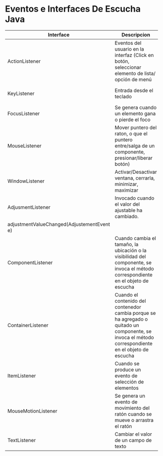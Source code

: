 # Eventos e Interfaces De Escucha Java

| **Interface** | **Descripcion** | **Metodos** |
| ------------- | ------------- |------------- |
| ActionListener | Eventos del usuario en la interfaz (Click en botón, seleccionar elemento de lista/ opción de menú | actionPerformed(ActionEvent e)  |
| KeyListener  | Entrada desde el teclado | keyPressed(KeyEvent e)<br> keyReleased(KeyEvent e) <br> keyTyped(KeyEvent e)|
| FocusListener | Se genera cuando un elemento gana o pierde el foco | focusGained(FocusEvent e) <br> focusLost(FocusEvent e) |
| MouseListener | Mover puntero del raton, o que el puntero entre/salga de un componente, presionar/liberar botón) | mouseClicked(MouseEvent e) <br> mouseEntered(MouseEvent e) <br >mouseExited(MouseEvent e) <br> mousePressed(MouseEvent e) <br >mouseReleased(MouseEvent e)|
| WindowListener | Activar/Desactivar ventana, cerrarla, minimizar, maximizar |windowActivated(WindowEvent) <br> windowClosed(WindowEvent)<br> windowClosing(WindowEvent) <br> windowDeactivated(WindowEvent)|
| AdjusmentListener | Invocado cuando el valor del ajustable ha cambiado.
 | adjustmentValueChanged(AdjustementEvent e)|
| ComponentListener | Cuando cambia el tamaño, la ubicación o la visibilidad del componente, se invoca el método correspondiente en el objeto de escucha |componentHidden(ComponentEvent e) <br> componentMoved(ComponentEvent e) <br> componentResized(ComponentEvent e) <br> componentShown(ComponentEvent e)|
| ContainerListener | Cuando el contenido del contenedor cambia porque se ha agregado o quitado un componente, se invoca el método correspondiente en el objeto de escucha | componentAdded(ContainerEvent e) <br >componentRemoved(ContainerEvent e) |
| ItemListener | Cuando se produce un evento de selección de elementos | itemStateChanged(ItemEvent e) |
| MouseMotionListener | Se genera un evento de movimiento del ratón cuando se mueve o arrastra el ratón | mouseDragged(MouseEvent e) <br> mouseMoved(MouseEvent e) |
| TextListener | Cambiar el valor de un campo de texto | textValueChanged(TextEvent e) |

